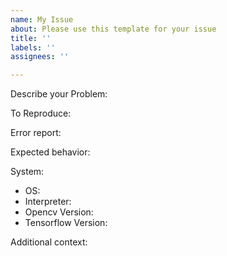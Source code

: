 ```yaml
---
name: My Issue
about: Please use this template for your issue
title: ''
labels: ''
assignees: ''

---
```


Describe your Problem:  
<!---A clear and concise description of what the problem is. -->

To Reproduce:  
<!---Steps to reproduce the behavior:

Go to '...'  
Click on '....'
-->
  
Error report:  
<!--  Shortened error report from python. --->

Expected behavior:  
<!---A clear and concise description of what you expected to happen.-->


System:
* OS: <!---[e.g. Ubuntu 18.04]-->
* Interpreter: <!---[e.g. Python 3.7]-->
* Opencv Version: <!---[e.g. Opencv 3.4]-->
* Tensorflow Version: <!---[e.g. Tensorflow 2.0]-->
   
Additional context:
<!---Add any other context about the problem here.-->
